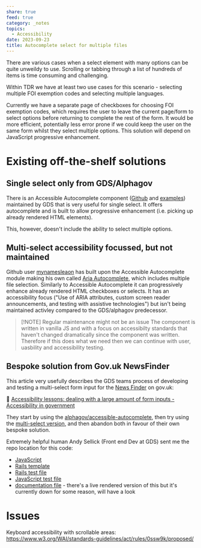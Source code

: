 ```yaml
---
share: true
feed: true
category: _notes
topics:
  - Accessibility
date: 2023-09-23
title: Autocomplete select for multiple files
---
```



There are various cases when a select element with many options can be quite unweildy to use. Scrolling or tabbing through a list of hundreds of items is time consuming and challenging. 

Within TDR we have at least two use cases for this scenario - selecting multiple FOI exemption codes and selecting multiple languages. 

Currently we have a separate page of checkboxes for choosing FOI exemption codes, which requires the user to leave the current page/form to select options before returning to complete the rest of the form. It would be more efficient, potentially less error prone if we could keep the user on the same form whilst they select multiple options. This solution will depend on JavaScript progressive enhancement.

# Existing off-the-shelf solutions

## Single select only from GDS/Alphagov
There is an Accessible Autocomplete component ([Github](https://github.com/alphagov/accessible-autocomplete) and [examples](https://alphagov.github.io/accessible-autocomplete/examples/))  maintained by GDS that is very useful for single select. It offers autocomplete and is built to allow progressive enhancement (i.e. picking up already rendered HTML elements). 

This, however, doesn't include the ability to select multiple options. 

## Multi-select accessibility focussed, but not maintained

Github user [mynamesleaon](https://github.com/mynamesleon/) has built upon the Accessible Autocomplete module making his own called [Aria Autocomplete](https://github.com/mynamesleon/aria-autocomplete), which includes multiple file selection. Similarly to Accessible Autocomplete it can progressively enhance already rendered HTML checkboxes or selects. It has an accessibility focus ("Use of ARIA attributes, custom screen reader announcements, and testing with assistive technologies") but isn't being maintained activley compared to the GDS/alphagov predecessor. 


> [!NOTE] Regular maintenance might not be an issue
> The component is written in vanilla JS and with a focus on accessibilty standards that haven't changed dramatically since the component was written. Therefore if this does what we need then we can continue with user, uasbility and accessibility testing.

## Bespoke solution from Gov.uk NewsFinder

This article very usefully describes the GDS teams process of developing and testing a multi-select form input for the [News Finder](https://www.gov.uk/search/news-and-communications) on gov.uk: 

📰 [Accessibility lessons: dealing with a large amount of form inputs - Accessibility in government](https://accessibility.blog.gov.uk/2019/04/08/accessibility-lessons-dealing-with-a-large-amount-of-form-inputs/)

They start by using the [alphagov/accessible-autocomplete](https://alphagov.github.io/accessible-autocomplete/examples/), then try using the [multi-select version](https://github.com/mynamesleon/aria-autocomplete), and then abandon both in favour of their own bespoke solution. 

Extremely helpful human Andy Sellick (Front end Dev at GDS) sent me the repo location for this code:
-   [JavaScript](https://github.com/alphagov/finder-frontend/blob/main/app/assets/javascripts/components/option-select.js)
-   [Rails template](https://github.com/alphagov/finder-frontend/blob/main/app/views/components/_option-select.html.erb)
-   [Rails test file](https://github.com/alphagov/finder-frontend/blob/main/spec/components/option_select_spec.rb)
-   [JavaScript test file](https://github.com/alphagov/finder-frontend/blob/main/spec/javascripts/components/option-select-spec.js)
-   [documentation file](https://github.com/alphagov/finder-frontend/blob/main/app/views/components/docs/option-select.yml) - there's a live rendered version of this but it's currently down for some reason, will have a look


# Issues 

Keyboard accessibility with scrollable areas:
https://www.w3.org/WAI/standards-guidelines/act/rules/0ssw9k/proposed/